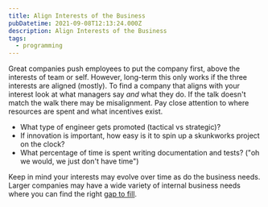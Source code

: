 ```yaml
---
title: Align Interests of the Business
pubDatetime: 2021-09-08T12:13:24.000Z
description: Align Interests of the Business
tags:
  - programming
---
```


Great companies push employees to put the company first, above the interests of team or self.
However, long-term this only works if the three interests are aligned (mostly). To find a company
that aligns with your interest look at what managers say _and_ what they do. If the talk doesn't
match the walk there may be misalignment. Pay close attention to where resources are spent and what
incentives exist.

- What type of engineer gets promoted (tactical vs strategic)?
- If innovation is important, how easy is it to spin up a skunkworks project on the clock?
- What percentage of time is spent writing documentation and tests? ("oh we would, we just don't
  have time")

Keep in mind your interests may evolve over time as do the business needs. Larger companies may have
a wide variety of internal business needs where you can find the right
[gap to fill](09-08-what-makes-a-great-engineer).
